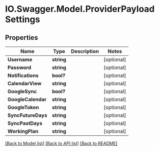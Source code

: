 # IO.Swagger.Model.ProviderPayloadSettings
## Properties

Name | Type | Description | Notes
------------ | ------------- | ------------- | -------------
**Username** | **string** |  | [optional] 
**Password** | **string** |  | [optional] 
**Notifications** | **bool?** |  | [optional] 
**CalendarView** | **string** |  | [optional] 
**GoogleSync** | **bool?** |  | [optional] 
**GoogleCalendar** | **string** |  | [optional] 
**GoogleToken** | **string** |  | [optional] 
**SyncFutureDays** | **string** |  | [optional] 
**SyncPastDays** | **string** |  | [optional] 
**WorkingPlan** | **string** |  | [optional] 

[[Back to Model list]](../README.md#documentation-for-models) [[Back to API list]](../README.md#documentation-for-api-endpoints) [[Back to README]](../README.md)

